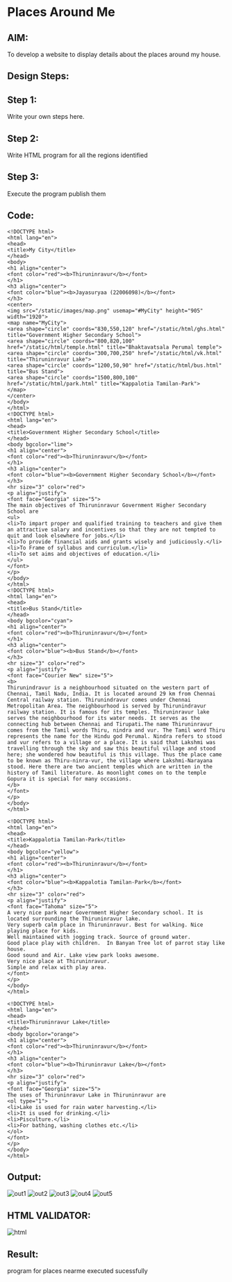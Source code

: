 # Places Around Me
## AIM:
To develop a website to display details about the places around my house.

## Design Steps:

## Step 1:
Write your own steps here.
## Step 2:
Write HTML program for all the regions identified
## Step 3:

Execute the program publish them

## Code:
```
<!DOCTYPE html>
<html lang="en">
<head>
<title>My City</title>
</head>
<body>
<h1 align="center">
<font color="red"><b>Thiruninravur</b></font>
</h1>
<h3 align="center">
<font color="blue"><b>Jayasuryaa (22006098)</b></font>
</h3>
<center>
<img src="/static/images/map.png" usemap="#MyCity" height="905" width="1920">
<map name="MyCity">
<area shape="circle" coords="830,550,120" href="/static/html/ghs.html" title="Government Higher Secondary School">
<area shape="circle" coords="800,820,100" href="/static/html/temple.html" title="Bhaktavatsala Perumal temple">
<area shape="circle" coords="300,700,250" href="/static/html/vk.html" title="Thiruninravur Lake">
<area shape="circle" coords="1200,50,90" href="/static/html/bus.html" title="Bus Stand">
<area shape="circle" coords="1500,800,100" href="/static/html/park.html" title="Kappalotia Tamilan-Park">
</map>
</center>
</body>
</html>
<!DOCTYPE html>
<html lang="en">
<head>
<title>Government Higher Secondary School</title>
</head>
<body bgcolor="lime">
<h1 align="center">
<font color="red"><b>Thiruninravur</b></font>
</h1>
<h3 align="center">
<font color="blue"><b>Government Higher Secondary School</b></font>
</h3>
<hr size="3" color="red">
<p align="justify">
<font face="Georgia" size="5">
The main objectives of Thiruninravur Government Higher Secondary School are 
<ul>
<li>To impart proper and qualified training to teachers and give them an attractive salary and incentives so that they are not tempted to quit and look elsewhere for jobs.</li>
<li>To provide financial aids and grants wisely and judiciously.</li>
<li>To Frame of syllabus and curriculum.</li>
<li>To set aims and objectives of education.</li>
</ul>
</font>
</p>
</body>
</html>
<!DOCTYPE html>
<html lang="en">
<head>
<title>Bus Stand</title>
</head>
<body bgcolor="cyan">
<h1 align="center">
<font color="red"><b>Thiruninravur</b></font>
</h1>
<h3 align="center">
<font color="blue"><b>Bus Stand</b></font>
</h3>
<hr size="3" color="red">
<p align="justify">
<font face="Courier New" size="5">
<b>
Thirunindravur is a neighbourhood situated on the western part of Chennai, Tamil Nadu, India. It is located around 29 km from Chennai Central railway station. Thirunindravur comes under Chennai Metropolitan Area. The neighbourhood is served by Thirunindravur railway station. It is famous for its temples. Thiruninravur lake serves the neighbourhood for its water needs. It serves as the connecting hub between Chennai and Tirupati.The name Thiruninravur comes from the Tamil words Thiru, nindra and vur. The Tamil word Thiru represents the name for the Hindu god Perumal. Nindra refers to stood and vur refers to a village or a place. It is said that Lakshmi was travelling through the sky and saw this beautiful village and stood here; she wondered how beautiful is this village. Thus the place came to be known as Thiru-ninra-vur, the village where Lakshmi-Narayana stood. Here there are two ancient temples which are written in the history of Tamil literature. As moonlight comes on to the temple Gopura it is special for many occasions.
</b>
</font>
</p>
</body>
</html>

<!DOCTYPE html>
<html lang="en">
<head>
<title>Kappalotia Tamilan-Park</title>
</head>
<body bgcolor="yellow">
<h1 align="center">
<font color="red"><b>Thiruninravur</b></font>
</h1>
<h3 align="center">
<font color="blue"><b>Kappalotia Tamilan-Park</b></font>
</h3>
<hr size="3" color="red">
<p align="justify">
<font face="Tahoma" size="5">
A very nice park near Government Higher Secondary school. It is located surrounding the Thiruninravur lake. 
Very superb calm place in Thiruninravur. Best for walking. Nice playing place for kids.
Well maintained with jogging track. Source of ground water.
Good place play with children.  In Banyan Tree lot of parrot stay like house. 
Good sound and Air. Lake view park looks awesome.
Very nice place at Thiruninravur.
Simple and relax with play area.
</font>
</p>
</body>
</html>

<!DOCTYPE html>
<html lang="en">
<head>
<title>Thiruninravur Lake</title>
</head>
<body bgcolor="orange">
<h1 align="center">
<font color="red"><b>Thiruninravur</b></font>
</h1>
<h3 align="center">
<font color="blue"><b>Thiruninravur Lake</b></font>
</h3>
<hr size="3" color="red">
<p align="justify">
<font face="Georgia" size="5">
The uses of Thiruninravur Lake in Thiruninravur are 
<ol type="1">
<li>Lake is used for rain water harvesting.</li>
<li>It is used for drinking.</li>
<li>Pisculture.</li>
<li>For bathing, washing clothes etc.</li>
</ol>
</font>
</p>
</body>
</html>
```


## Output:
![out1](https://user-images.githubusercontent.com/119476217/215551398-def819db-b175-4030-b24f-3c9a926fa42b.png)
![out2](https://user-images.githubusercontent.com/119476217/215551495-f4ee1931-edb4-4fd5-8cc5-7047bdb3aba4.png)
![out3](https://user-images.githubusercontent.com/119476217/215551555-ac943163-1393-4d4d-9529-d884c55d44ef.png)
![out4](https://user-images.githubusercontent.com/119476217/215551615-be04eb25-b413-4a8f-956a-fbfb1953bf4c.png)
![out5](https://user-images.githubusercontent.com/119476217/215551675-7ba4ba97-a91d-4937-9f6e-6457ff589522.png)

## HTML VALIDATOR:
![html](https://user-images.githubusercontent.com/119476217/215551796-3d113177-fcf7-4b13-b64b-daed42b6cda2.png)



## Result:
program for places nearme executed sucessfully
